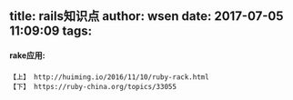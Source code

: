 title: rails知识点
author: wsen
date: 2017-07-05 11:09:09
tags:
---
#### rake应用: 
	【上】 http://huiming.io/2016/11/10/ruby-rack.html
    【下】 https://ruby-china.org/topics/33055